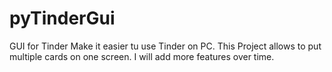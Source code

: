 # pyTinderGui
GUI for Tinder
Make it easier tu use Tinder on PC. 
This Project allows to put multiple cards on one screen. I will add more features over time.
